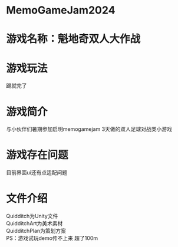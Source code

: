 # MemoGameJam2024
# 游戏名称：魁地奇双人大作战
# 游戏玩法
踢就完了  
# 游戏简介
与小伙伴们暑期参加启明memogamejam 3天做的双人足球对战类小游戏
# 游戏存在问题
目前界面ui还有点适配问题
# 文件介绍
Quidditch为Unity文件  
QuidditchArt为美术素材  
QuidditchPlan为策划方案  
PS：游戏试玩demo传不上来 超了100m  
